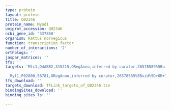 ```yaml
---
type: protein
layout: protein
title: Q02346
protein_name: Myod1
uniprot_accession: Q02346
ncbi_gene_id: '337868'
organism: Rattus norvegicus
function: transcription factor
number_of_interactions: '2'
orthologs: ''
jaspar_matrices: ''
tfs: ''
targets: 'Mlc1,D4ABB2,315215,ORegAnno,inferred by curator,26578589%5Buid%5D+OR+1847512%5Buid%5D,Yes

  Myl1,P02600,56781,ORegAnno,inferred by curator,26578589%5Buid%5D+OR+1847512%5Buid%5D,Yes'
tfs_download: ''
targets_download: TFLink_targets_of_Q02346.tsv
bindingSites_download: ''
binding_sites_ls: ''

---
```

